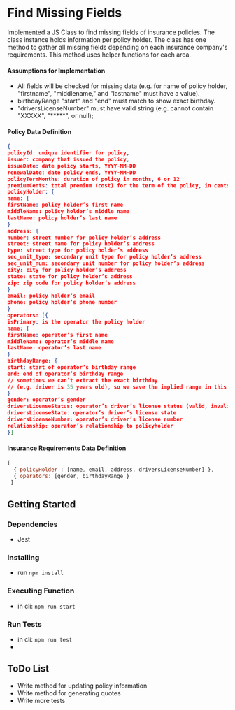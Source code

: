 # Find Missing Fields
Implemented a JS Class to find missing fields of insurance policies. 
The class instance holds information per policy holder.
The class has one method to gather all missing fields depending on each insurance company's requirements.
This method uses helper functions for each area.

#### Assumptions for Implementation
- All fields will be checked for missing data (e.g. for name of policy holder, "firstname", "middlename," and "lastname" must have a value).
- birthdayRange "start" and "end" must match to show exact birthday.
- "driversLicenseNumber" must have valid string (e.g. cannot contain "XXXXX", "*****", or null);

#### Policy Data Definition
```json
{
policyId: unique identifier for policy,
issuer: company that issued the policy,
issueDate: date policy starts, YYYY-MM-DD
renewalDate: date policy ends, YYYY-MM-DD
policyTermMonths: duration of policy in months, 6 or 12
premiumCents: total premium (cost) for the term of the policy, in cents
policyHolder: {
name: {
firstName: policy holder’s first name
middleName: policy holder’s middle name
lastName: policy holder’s last name
}
address: {
number: street number for policy holder’s address
street: street name for policy holder’s address
type: street type for policy holder’s address
sec_unit_type: secondary unit type for policy holder’s address
sec_unit_num: secondary unit number for policy holder’s address
city: city for policy holder’s address
state: state for policy holder’s address
zip: zip code for policy holder’s address
}
email: policy holder’s email
phone: policy holder’s phone number
}
operators: [{
isPrimary: is the operator the policy holder
name: {
firstName: operator’s first name
middleName: operator’s middle name
lastName: operator’s last name
}
birthdayRange: {
start: start of operator’s birthday range
end: end of operator’s birthday range
// sometimes we can’t extract the exact birthday
// (e.g. driver is 35 years old), so we save the implied range in this case
}
gender: operator’s gender
driversLicenseStatus: operator’s driver’s license status (valid, invalid, etc.)
driversLicenseState: operator’s driver’s license state
driversLicenseNumber: operator’s driver’s license number
relationship: operator’s relationship to policyholder
}]
```
#### Insurance Requirements Data Definition
```javascript
[
  { policyHolder : [name, email, address, driversLicenseNumber] },
  { operators: [gender, birthdayRange }
 ]
```

## Getting Started
### Dependencies
  - Jest
### Installing
 - run `npm install`
### Executing Function
- in cli: `npm run start`
### Run Tests
- in cli: `npm run test`
- 
## ToDo List
- Write method for updating policy information
- Write method for generating quotes
- Write more tests


